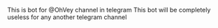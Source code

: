 This is bot for @OhVey channel in telegram This bot will be completely useless for any another telegram channel
